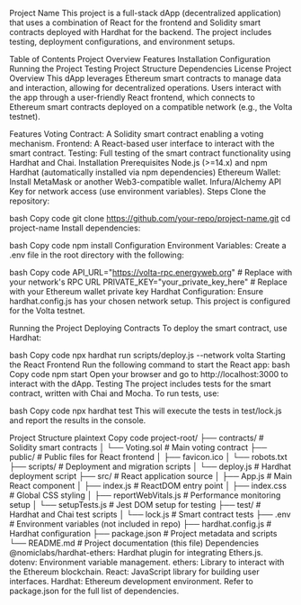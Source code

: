 Project Name
This project is a full-stack dApp (decentralized application) that uses a combination of React for the frontend and Solidity smart contracts deployed with Hardhat for the backend. The project includes testing, deployment configurations, and environment setups.

Table of Contents
Project Overview
Features
Installation
Configuration
Running the Project
Testing
Project Structure
Dependencies
License
Project Overview
This dApp leverages Ethereum smart contracts to manage data and interaction, allowing for decentralized operations. Users interact with the app through a user-friendly React frontend, which connects to Ethereum smart contracts deployed on a compatible network (e.g., the Volta testnet).

Features
Voting Contract: A Solidity smart contract enabling a voting mechanism.
Frontend: A React-based user interface to interact with the smart contract.
Testing: Full testing of the smart contract functionality using Hardhat and Chai.
Installation
Prerequisites
Node.js (>=14.x) and npm
Hardhat (automatically installed via npm dependencies)
Ethereum Wallet: Install MetaMask or another Web3-compatible wallet.
Infura/Alchemy API Key for network access (use environment variables).
Steps
Clone the repository:

bash
Copy code
git clone https://github.com/your-repo/project-name.git
cd project-name
Install dependencies:

bash
Copy code
npm install
Configuration
Environment Variables: Create a .env file in the root directory with the following:

bash
Copy code
API_URL="https://volta-rpc.energyweb.org"  # Replace with your network's RPC URL
PRIVATE_KEY="your_private_key_here"         # Replace with your Ethereum wallet private key
Hardhat Configuration: Ensure hardhat.config.js has your chosen network setup. This project is configured for the Volta testnet.

Running the Project
Deploying Contracts
To deploy the smart contract, use Hardhat:

bash
Copy code
npx hardhat run scripts/deploy.js --network volta
Starting the React Frontend
Run the following command to start the React app:
bash
Copy code
npm start
Open your browser and go to http://localhost:3000 to interact with the dApp.
Testing
The project includes tests for the smart contract, written with Chai and Mocha. To run tests, use:

bash
Copy code
npx hardhat test
This will execute the tests in test/lock.js and report the results in the console.

Project Structure
plaintext
Copy code
project-root/
├── contracts/                 # Solidity smart contracts
│   └── Voting.sol             # Main voting contract
├── public/                    # Public files for React frontend
│   ├── favicon.ico
│   └── robots.txt
├── scripts/                   # Deployment and migration scripts
│   └── deploy.js              # Hardhat deployment script
├── src/                       # React application source
│   ├── App.js                 # Main React component
│   ├── index.js               # ReactDOM entry point
│   ├── index.css              # Global CSS styling
│   ├── reportWebVitals.js     # Performance monitoring setup
│   └── setupTests.js          # Jest DOM setup for testing
├── test/                      # Hardhat and Chai test scripts
│   └── lock.js                # Smart contract tests
├── .env                       # Environment variables (not included in repo)
├── hardhat.config.js          # Hardhat configuration
├── package.json               # Project metadata and scripts
└── README.md                  # Project documentation (this file)
Dependencies
@nomiclabs/hardhat-ethers: Hardhat plugin for integrating Ethers.js.
dotenv: Environment variable management.
ethers: Library to interact with the Ethereum blockchain.
React: JavaScript library for building user interfaces.
Hardhat: Ethereum development environment.
Refer to package.json for the full list of dependencies.
